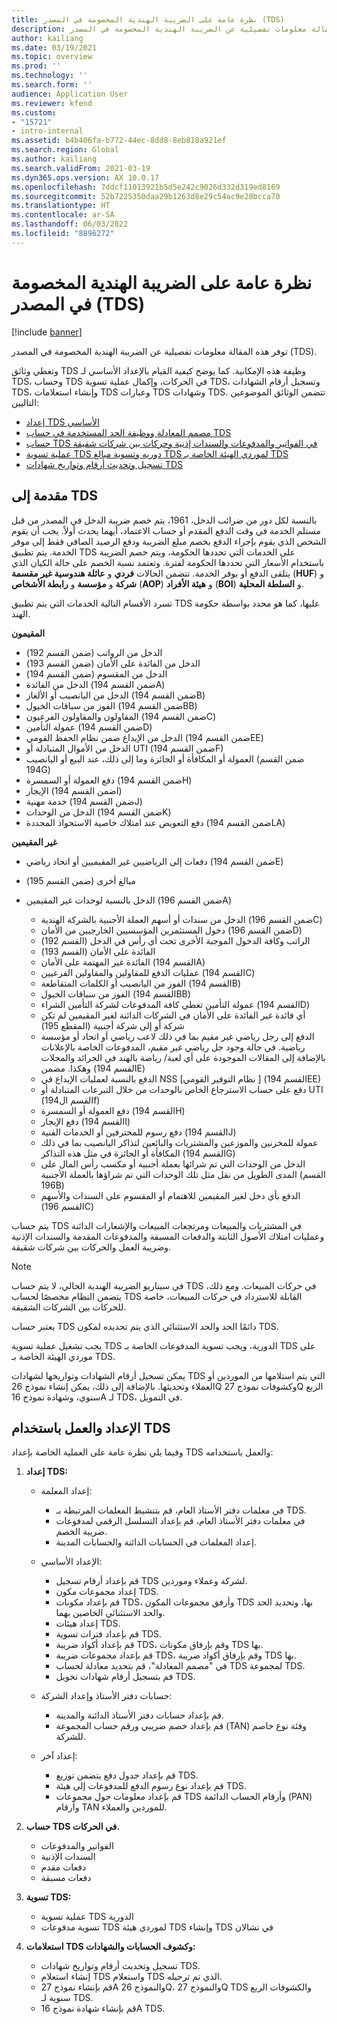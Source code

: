 ```yaml
---
title: نظرة عامة على الضريبة الهندية المخصومة في المصدر (TDS)
description: توفر هذه المقالة معلومات تفصيلية عن الضريبة الهندية المخصومة في المصدر (TDS). وتغطي وثائق TDS وظيفة هذه الإمكانية.
author: kailiang
ms.date: 03/19/2021
ms.topic: overview
ms.prod: ''
ms.technology: ''
ms.search.form: ''
audience: Application User
ms.reviewer: kfend
ms.custom:
- "15721"
- intro-internal
ms.assetid: b4b406fa-b772-44ec-8dd8-8eb818a921ef
ms.search.region: Global
ms.author: kailiang
ms.search.validFrom: 2021-03-19
ms.dyn365.ops.version: AX 10.0.17
ms.openlocfilehash: 7ddcf11013921b5d5e242c9026d332d319ed8169
ms.sourcegitcommit: 52b7225350daa29b1263d8e29c54ac9e20bcca70
ms.translationtype: HT
ms.contentlocale: ar-SA
ms.lasthandoff: 06/03/2022
ms.locfileid: "8896272"
---
```

# <a name="indian-tax-deducted-at-source-tds-overview"></a>نظرة عامة على الضريبة الهندية المخصومة في المصدر (TDS)

[!include [banner](../includes/banner.md)]

توفر هذه المقالة معلومات تفصيلية عن الضريبة الهندية المخصومة في المصدر (TDS).

وتغطي وثائق TDS وظيفة هذه الإمكانية. كما يوضح كيفية القيام بالإعداد الأساسي لـ TDS، وحساب TDS في الحركات، وإكمال عملية تسوية TDS، وتسجيل أرقام الشهادات TDS، وإنشاء استعلامات TDS وعبارات TDS وشهادات TDS. تتضمن الوثائق الموضوعين التاليين:

- [إعداد TDS الأساسي](apac-ind-TDS-TDS-ledger-accounts-setup.md)
- [مصمم المعادلة ووظيفة الحد المستخدمة في حساب TDS](apac-ind-TDS-Formula-designer.md)
- [حساب TDS في الفواتير والمدفوعات والسندات إذنية وحركات بين شركات شقيقة](apac-ind-TDS-Calculate-TDS-on-invoices-using-journals.md)
- [عملية تسوية TDS دوريه وتسوية مبالغ TDS لموردي الهيئة الخاصة بـ TDS](apac-ind-TDS-Run-the-periodic-TDS-settlement-process.md)
- [تسجيل وتحديث أرقام وتواريخ شهادات TDS](apac-ind-TDS-Record-TDS-concession-certificate-numbers.md)

## <a name="introduction-to-tds"></a>مقدمة إلى TDS

بالنسبة لكل دور من ضرائب الدخل، 1961، يتم خصم ضريبة الدخل في المصدر من قبل مستلم الخدمة في وقت الدفع المقدم أو حساب الاعتماد، أيهما يحدث أولاً. يجب أن يقوم الشخص الذي يقوم بإجراء الدفع بخصم مبلغ الضريبة ودفع الرصيد الصافي فقط إلى موفر الخدمة. يتم تطبيق TDS على الخدمات التي تحددها الحكومة، ويتم خصم الضريبة باستخدام الأسعار التي تحددها الحكومة لفترة. وتعتمد نسبة الخصم على حالة الكيان الذي يتلقى الدفع أو يوفر الخدمة. تتضمن الحالات **فردي** و **عائلة هندوسية غير مقسمة** (**HUF**) و **شركة** و **مؤسسة** و **رابطة الأشخاص** (**AOP**) و **هيئة الأفراد** (**BOI**) و **السلطة المحلية**.

تسرد الأقسام التالية الخدمات التي يتم تطبيق TDS عليها، كما هو محدد بواسطة حكومة الهند.

**المقيمون**

- الدخل من الرواتب (ضمن القسم 192)
- الدخل من الفائدة على الأمان (ضمن القسم 193)
- الدخل من المقسوم (ضمن القسم 194)
- الدخل من الفائدة (ضمن القسم 194A)
- الدخل من اليانصيب أو الألغاز (ضمن القسم 194B)
- الفوز من سباقات الخيول (ضمن القسم 194BB)
- المقاولون والمقاولون الفرعيون (ضمن القسم 194C)
- عمولة التأمين (ضمن القسم 194D)
- الدخل من الإيداع ضمن نظام الحفظ القومي (ضمن القسم 194EE)
- الدخل من الأموال المتبادلة أو UTI (ضمن القسم 194F)
- العمولة أو المكافأة أو الجائزة وما إلى ذلك، عند البيع أو اليانصيب (ضمن القسم 194G)
- دفع العمولة أو السمسرة (ضمن القسم 194H)
- الإيجار (ضمن القسم 194I)
- خدمة مهنية (ضمن القسم 194J)
- الدخل من الوحدات (ضمن القسم 194K)
- دفع التعويض عند امتلاك خاصية الاستحواذ المحددة (ضمن القسم 194LA)

**غير المقيمين**

- دفعات إلى الرياضيين غير المقيميين أو اتحاد رياضي (ضمن القسم 194E)
- مبالغ أخرى (ضمن القسم 195)
- الدخل بالنسبة لوحدات غير المقيمين (ضمن القسم 196A)

    - الدخل من سندات أو أسهم العملة الأجنبية بالشركة الهندية (ضمن القسم 196C)
    - دخول المستثمرين المؤسسيين الخارجيين من الأمان (ضمن القسم 196D)
    - الراتب وكافة الدخول الموجبة الأخرى تحت أي رأس في الدخل (القسم 192)
    - الفائدة على الأمان (القسم 193)
    - الفائدة غير المهتمة على الأمان (القسم 194A)
    - عمليات الدفع للمقاولين والمقاولين الفرعيين (القسم 194C)
    - الفوز من اليانصيب أو الكلمات المتقاطعة (القسم 194B)
    - الفوز من سباقات الخيول (القسم 194BB)
    - عمولة التأمين تغطي كافة المدفوعات لشركة التأمين الشراء (القسم 194D)
    - أي فائدة غير الفائدة على الأمان في الشركات الدائنة لغير المقيمين لم تكن شركة أو إلى شركة أجنبية (المقطع 195)
    - الدفع إلى رجل رياضي غير مقيم بما في ذلك لاعب رياضي أو اتحاد أو مؤسسة رياضية. في حالة وجود جل رباضي غير مقيم، المدفوعات الخاصة بالإعلانات بالإضافة إلى المقالات الموجودة على أي لعبة/ رياضة بالهند في الجرائد والمجلات وهكذا. مضمن (القسم 194E)
    - الدفع بالنسبة لعمليات الإيداع في NSS \[نظام التوفير القومي \] (القسم 194EE)
    - دفع على حساب الاسترجاع الخاص بالوحدات من خلال التبرعات المتبادلة أو UTI (القسم ال194f)
    - دفع العمولة أو السمسرة (القسم 194H)
    - دفع الإيجار (القسم 194I)
    - دفع رسوم للمحترفين أو الخدمات الفنية (القسم 194J)
    - عمولة للمخزنين والموزعين والمشتريات والبائعين لتذاكر اليانصيب بما في ذلك المكافأة أو الجائزة في مثل هذه التذاكر (القسم 194G)
    - الدخل من الوحدات التي تم شرائها بعملة أجنبية أو مكسب رأس المال على المدى الطويل من نقل مثل تلك الوحدات التي تم شراؤها بالعملة الأجنبية (القسم 196B)
    - الدفع بأي دخل لغير المقيمين للاهتمام أو المقسوم على السندات والأسهم (القسم 196C)

يتم حساب TDS في المشتريات والمبيعات ومرتجعات المبيعات والإشعارات الدائنة وعمليات امتلاك الأصول الثابتة والدفعات المسبقة والمدفوعات المقدمة والسندات الإذنية وضريبة العمل والحركات بين شركات شقيقة.

> [!NOTE]
> في سيناريو الضريبة الهندية الحالي، لا يتم حساب TDS في حركات المبيعات. ومع ذلك، يتضمن النظام مخصصًا لحساب TDS القابلة للاسترداد في حركات المبيعات، خاصة للحركات بين الشركات الشقيقة.

يعتبر حساب TDS دائمًا الحد والحد الاستثنائي الذي يتم تحديده لمكون TDS.

يجب تشغيل عملية تسوية TDS الدورية، ويجب تسوية المدفوعات الخاصة بـ TDS على موردي الهيئة الخاصة بـ TDS.

يمكن تسجيل أرقام الشهادات وتواريخها لشهادات TDS التي يتم استلامها من الموردين أو العملاء وتحديثها. بالإضافة إلى ذلك، يمكن إنشاء نموذج 26Q وكشوفات نموذج 27Q الربع سنوي، وشهادة نموذج 16A لـ TDS، في التمويل.

## <a name="setting-up-and-working-with-tds"></a>الإعداد والعمل باستخدام TDS

وفيما يلي نظرة عامة على العملية الخاصة بإعداد TDS والعمل باستخدامه:

1. **إعداد TDS:**

    - إعداد المعلمة:

        - في معلمات دفتر الأستاذ العام، قم بتنشيط المعلمات المرتبطة بـ TDS.
        - في معلمات دفتر الأستاذ العام، قم بإعداد التسلسل الرقمي لمدفوعات ضريبة الخصم.
        - إعداد المعلمات في الحسابات الدائنة والحسابات المدينة.

    - الإعداد الأساسي:

        - قم بإعداد أرقام تسجيل TDS لشركة وعملاء وموردين.
        - إعداد مجموعات مكون TDS.
        - قم بإعداد مكونات TDS، وأرفق مجموعات المكون TDS بها، وتحديد الحد والحد الاستثنائي الخاصين بهما.
        - إعداد هيئات TDS.
        - قم بإعداد فترات تسوية TDS.
        - قم بإعداد أكواد ضريبة TDS، وقم بإرفاق مكونات TDS بها.
        - قم بإعداد مجموعات ضريبة TDS، وقم بإرفاق أكواد ضريبة TDS بها.
        - في "مصمم المعادلة"، قم بتحديد معادلة لحساب TDS لمجموعة TDS.
        - قم بتسجيل أرقام شهادات تخويل TDS.

    - حسابات دفتر الأستاذ وإعداد الشركة:

        - قم بإعداد حسابات دفتر الأستاذ الدائنة والمدينة.
        - قم بإعداد خصم ضريبي ورقم حساب المجموعة (TAN) وفئة نوع خاصم للشركة.

    - إعداد آخر:

        - قم بإعداد جدول دفع يتضمن توزيع TDS.
        - قم بإعداد نوع رسوم الدفع للمدفوعات إلى هيئة TDS.
        - قم بإعداد معلومات حول مجموعات TDS وأرقام الحساب الدائمة (PAN) وأرقام TAN للموردين والعملاء.

2. **حساب TDS في الحركات.**

    - الفواتير والمدفوعات
    - السندات الإذنية
    - دفعات مقدم
    - دفعات مسبقة

3. **تسوية TDS:**

    - عملية تسوية TDS الدورية
    - تسوية مدفوعات TDS لموردي هيئة TDS وإنشاء TDS في تشالان

4. **استعلامات TDS وكشوف الحسابات والشهادات:**

    - تسجيل وتحديث أرقام وتواريخ شهادات TDS.
    - إنشاء استعلام TDS واستعلام TDS الذي تم ترحيله.
    - قم بإنشاء نموذج 27A والنموذج 26Q، والنموذج 27Q TDS والكشوفات الربع سنوية لـ TDS.
    - قم بإنشاء شهادة نموذج 16A TDS.
